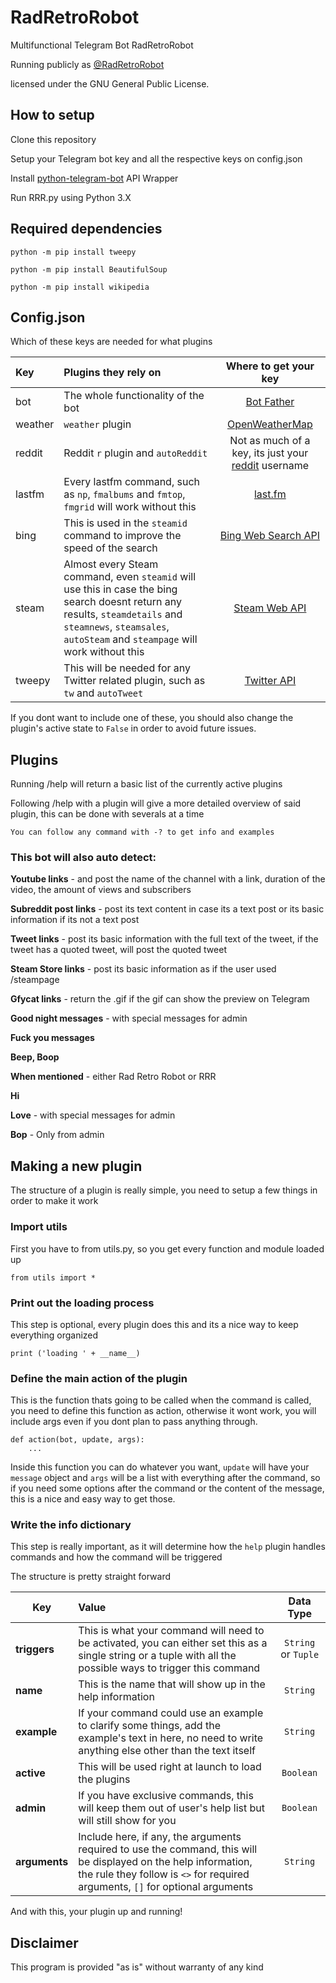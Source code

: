 # RadRetroRobot

Multifunctional Telegram Bot RadRetroRobot

Running publicly as [@RadRetroRobot](http://telegram.me/radretrorobot)

licensed under the GNU General Public License. 
 
## How to setup
Clone this repository

Setup your Telegram bot key and all the respective keys on config.json

Install [python-telegram-bot](https://python-telegram-bot.org) API Wrapper

Run RRR.py using Python 3.X

## Required dependencies

`python -m pip install tweepy`

`python -m pip install BeautifulSoup`

`python -m pip install wikipedia`

## Config.json

Which of these keys are needed for what plugins

| Key | Plugins they rely on | Where to get your key | 
| :-- | :------------------- | :-------------------: |
|bot|The whole functionality of the bot | [Bot Father](t.me/BotFather)|
|weather| `weather` plugin|[OpenWeatherMap](https://openweathermap.org/price)|
|reddit| Reddit `r` plugin and `autoReddit` | Not as much of a key, its just your [reddit](www.reddit.com) username|
|lastfm|Every lastfm command, such as `np`, `fmalbums` and `fmtop`, `fmgrid` will work without this | [last.fm](https://www.last.fm/api) |
|bing|This is used in the `steamid` command to improve the speed of the search| [Bing Web Search API](https://azure.microsoft.com/en-us/services/cognitive-services/bing-web-search-api/) |
|steam| Almost every Steam command, even `steamid` will use this in case the bing search doesnt return any results, `steamdetails` and `steamnews`, `steamsales`, `autoSteam` and `steampage` will work without this | [Steam Web API](https://steamcommunity.com/dev/apikey)| 
|tweepy|This will be needed for any Twitter related plugin, such as `tw` and `autoTweet`|[Twitter API](https://apps.twitter.com/)|

If you dont want to include one of these, you should also change the plugin's active state to `False` in order to avoid future issues.

## Plugins

Running /help will return a basic list of the currently active plugins

Following /help with a plugin will give a more detailed overview of said plugin, this can be done with severals at a time

    You can follow any command with -? to get info and examples

### This bot will also auto detect:

 **Youtube links** - and post the name of the channel with a link, duration of the video, the amount of views and subscribers

 **Subreddit post links** - post its text content in case its a text post or its basic information if its not a text post
 
 **Tweet links** - post its basic information with the full text of the tweet, if the tweet has a quoted tweet, will post the quoted tweet
 
 **Steam Store links** - post its basic information as if the user used /steampage
 
 **Gfycat links** - return the .gif if the gif can show the preview on Telegram
 
 **Good night messages** - with special messages for admin
 
 **Fuck you messages**
 
 **Beep, Boop**
 
 **When mentioned** - either Rad Retro Robot or RRR
 
 **Hi**
 
 **Love** - with special messages for admin
 
 **Bop** - Only from admin
 
## Making a new plugin

The structure of a plugin is really simple, you need to setup a few things in order to make it work

### Import utils

First you have to from utils.py, so you get every function and module loaded up

`from utils import *`

### Print out the loading process

This step is optional, every plugin does this and its a nice way to keep everything organized

`print ('loading ' + __name__)`

### Define the main action of the plugin

This is the function thats going to be called when the command is called, you need to define this function as action, otherwise it wont work, you will include args even if you dont plan to pass anything through.

```
def action(bot, update, args):
    ...
```
Inside this function you can do whatever you want, `update` will have your `message` object and `args` will be a list with everything after the command, so if you need some options after the command or the content of the message, this is a nice and easy way to get those.

### Write the info dictionary

This step is really important, as it will determine how the `help` plugin handles commands and how the command will be triggered

The structure is pretty straight forward

| Key        | Value           | Data Type |  
| ------------- |:-------------|:--:|
| **triggers**      | This is what your command will need to be activated, you can either set this as a single string or a tuple with all the possible ways to trigger this command |`String` or `Tuple` |
| **name**          | This is the name that will show up in the help information      | `String` |
| **example**       | If your command could use an example to clarify some things, add the example's text in here, no need to write anything else other than the text itself      | `String` |
| **active**        | This will be used right at launch to load the plugins      | `Boolean` | 
| **admin**			 | If you have exclusive commands, this will keep them out of user's help list but will still show for you      | `Boolean` |
| **arguments**     | Include here, if any, the arguments required to use the command, this will be displayed on the help information, the rule they follow is `<>` for required arguments, `[]` for optional arguments | `String` |

And with this, your plugin up and running!

## Disclaimer

This program is provided "as is" without warranty of any kind



